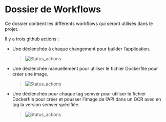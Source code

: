 # Dossier de Workflows

Ce dossier contient les différents workflows qui seront utilisés dans le projet.

Il y a trois github actions : 

* Une déclenchée à chaque changement pour builder l’application.
    > ![Status_actions](https://github.com/a-coutarel/4A_ILC_CI_CD/actions/workflows/app_build.yml/badge.svg)
* Une déclenchée manuellement pour utiliser le fichier Dockerfile pour créer une image.
    > ![Status_actions](https://github.com/a-coutarel/4A_ILC_CI_CD/actions/workflows/build_image.yml/badge.svg)
* Une déclenchée pour chaque tag semver pour utiliser le fichier Dockerfile pour créer et pousser l’image de l’API dans un GCR avec en tag la version semver spécifiée.
    > ![Status_actions](https://github.com/a-coutarel/4A_ILC_CI_CD/actions/workflows/build_and_push.yml/badge.svg)